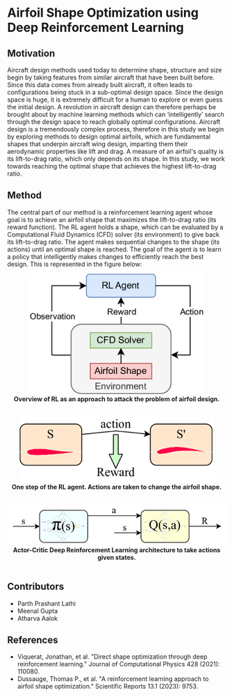 # Airfoil Shape Optimization using Deep Reinforcement Learning

## Motivation
Aircraft design methods used today to determine shape, structure and size begin by taking features from similar aircraft that have been built before. Since this data comes from already built aircraft, it often leads to configurations being stuck in a sub-optimal design space. Since the design space is huge, it is extremely difficult for a human to explore or even guess the initial design. A revolution in aircraft design can therefore perhaps be brought about by machine learning methods which can ‘intelligently’ search through the design space to reach globally optimal configurations. Aircraft design is a tremendously complex process, therefore in this study we begin by exploring methods to design optimal airfoils, which are fundamental shapes that underpin aircraft wing design, imparting them their aerodynamic properties like lift and drag. A measure of an airfoil's quality is its lift-to-drag ratio, which only depends on its shape. In this study, we work towards reaching the optimal shape that achieves the highest lift-to-drag ratio.


## Method
The central part of our method is a reinforcement learning agent whose goal is to achieve an airfoil shape that maximizes the lift-to-drag ratio (its reward function). The RL agent holds a shape, which can be evaluated by a Computational Fluid Dynamics (CFD) solver (its environment) to give back its lift-to-drag ratio. The agent makes sequential changes to the shape (its actions) until an optimal shape is reached. The goal of the agent is to learn a policy that intelligently makes changes to efficiently reach the best design. This is represented in the figure below:



<p align="center">
  <img src="Resources/Original_RL_Idea.png" width = "400">
  </br>
  <b>Overview of RL as an approach to attack the problem of airfoil design.</b>
  </br>
  </br>
</p>

<p align="center">
  <img src="Resources/SARS.png" width = "450">
  </br>
  <b>One step of the RL agent. Actions are taken to change the airfoil shape.</b>
  </br>
  </br>
</p>

<p align="center">
  <img src="Resources/Actor_Critic_Approach.png" width = "750">
  </br>
  <b>Actor-Critic Deep Reinforcement Learning architecture to take actions given states.</b>
  </br>
  </br>
</p>


## Contributors
- Parth Prashant Lathi
- Meenal Gupta
- Atharva Aalok

## References
- Viquerat, Jonathan, et al. "Direct shape optimization through deep reinforcement learning." Journal of Computational Physics 428 (2021): 110080.
- Dussauge, Thomas P., et al. "A reinforcement learning approach to airfoil shape optimization." Scientific Reports 13.1 (2023): 9753.